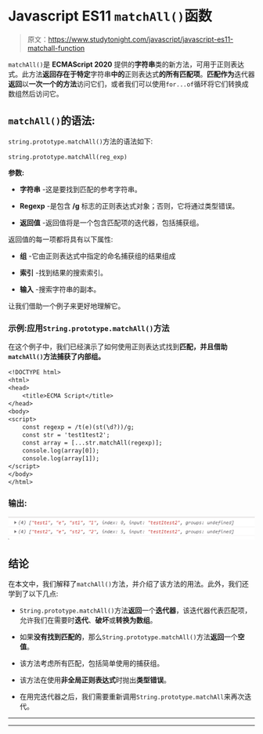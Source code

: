# Javascript ES11 `matchAll()`函数

> 原文：<https://www.studytonight.com/javascript/javascript-es11-matchall-function>

`matchAll()`是 **ECMAScript 2020** 提供的**字符串**类的新方法，可用于正则表达式。此方法**返回存在于特定**字符串**中的**正则表达式**的所有匹配项**。**匹配作为**迭代器**返回**以**一次一个的方法**访问它们，或者我们可以使用`for...of`循环将它们转换成数组然后访问它。

## `matchAll()`的语法:

`string.prototype.matchAll()`方法的语法如下:

```
string.prototype.matchAll(reg_exp)
```

**参数:**

*   **字符串** -这是要找到匹配的参考字符串。

*   **Regexp** -是包含 **/g** 标志的正则表达式对象；否则，它将通过类型错误。

*   **返回值** -返回值将是一个包含匹配项的迭代器，包括捕获组。

返回值的每一项都将具有以下属性:

*   **组** -它由正则表达式中指定的命名捕获组的结果组成

*   **索引** -找到结果的搜索索引。

*   **输入** -搜索字符串的副本。

让我们借助一个例子来更好地理解它。

### 示例:应用`String.prototype.matchAll()`方法

在这个例子中，我们已经演示了如何使用正则表达式找到**匹配，并且借助`matchAll()`方法捕获了内部组。**

```
<!DOCTYPE html>
<html>
<head>
	<title>ECMA Script</title>
</head>
<body>
<script>
	const regexp = /t(e)(st(\d?))/g;
	const str = 'test1test2';
	const array = [...str.matchAll(regexp)];
	console.log(array[0]);
	console.log(array[1]);
</script>
</body>
</html>
```

### 输出:

![Javascript String matchAll() method](img/d938a0a5c946e39cf5bd979567182f36.png)

## 结论

在本文中，我们解释了`matchAll()`方法，并介绍了该方法的用法。此外，我们还学到了以下几点:

*   `String.prototype.matchAll()`方法**返回**一个**迭代器**，该迭代器代表匹配项，允许我们在需要时**迭代**、**破坏**或**转换为数组**。

*   如果**没有找到匹配的**，那么`String.prototype.matchAll()`方法**返回**一个**空值**。

*   该方法考虑所有匹配，包括简单使用的捕获组。

*   该方法在使用**非全局正则表达式**时抛出**类型错误**。

*   在用完迭代器之后，我们需要重新调用`String.prototype.matchAll`来再次迭代。

* * *

* * *